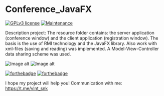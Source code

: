 # Conference_JavaFX

 [![GPLv3 license](https://img.shields.io/badge/License-GPLv3-blue.svg)](http://perso.crans.org/besson/LICENSE.html)
 [![Maintenance](https://img.shields.io/badge/Maintained%3F-yes-green.svg)](https://GitHub.com/Naereen/StrapDown.js/graphs/commit-activity)
 
Description project: The resource folder contains: the server application (conference window) and the client application (registration window). The basis is the use of RMI technology and the JavaFX library. Also work with xml-files (saving and reading) was implemented. A Model-View-Controller data sharing scheme was used.

![Image alt](https://github.com/SValentyn/Conference_JavaFX/blob/master/src/image/conference_and_registration_windows.png)
![Image alt](https://github.com/SValentyn/Conference_JavaFX/blob/master/src/image/info_window.png)

[![forthebadge](https://forthebadge.com/images/badges/made-with-java.svg)](https://forthebadge.com)
[![forthebadge](https://forthebadge.com/images/badges/built-with-love.svg)](https://forthebadge.com)

I hope my project will help you! Communication with me: https://t.me/vlnt_snk
